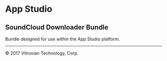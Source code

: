 # App Studio

## SoundCloud Downloader Bundle

Bundle designed for use within the App Studio platform.

---

© 2017 Vitruvian Technology, Corp.
